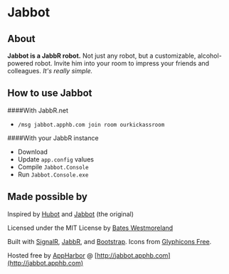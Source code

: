 Jabbot
===

About
--
**Jabbot is a JabbR robot.** Not just any robot, but a customizable, alcohol-powered robot. Invite him into your room to impress your friends and colleagues. *It's really simple.*

How to use Jabbot
---
####With JabbR.net
* `/msg jabbot.apphb.com join room ourkickassroom`

####With your JabbR instance
* Download
* Update `app.config` values
* Compile `Jabbot.Console`
* Run `Jabbot.Console.exe`

Made possible by
---
Inspired by [Hubot](http://hubot.github.com) and [Jabbot](https://github.com/davidfowl/Jabbot) (the original) 

Licensed under the MIT License by [Bates Westmoreland](https://github.com/rbwestmoreland)

Built with [SignalR](http://signalr.net), [JabbR](http://jabbr.net), and [Bootstrap](http://twitter.github.com/bootstrap). Icons from [Glyphicons Free](http://glyphicons.com).

Hosted free by [AppHarbor](http://appharbor.com) @ [http://jabbot.apphb.com](http://jabbot.apphb.com)